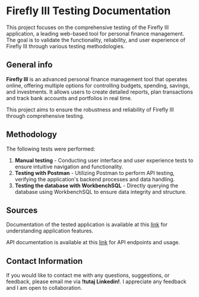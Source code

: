 # Firefly III Testing Documentation
This project focuses on the comprehensive testing of the Firefly III application, a leading web-based tool for personal finance management. The goal is to validate the functionality, reliability, and user experience of Firefly III through various testing methodologies.

## General info

**Firefly III** is an advanced personal finance management tool that operates online, offering multiple options for controlling budgets, spending, savings, and investments. It allows users to create detailed reports, plan transactions and track bank accounts and portfolios in real time.

This project aims to ensure the robustness and reliability of Firefly III through comprehensive testing.

## Methodology

The following tests were performed:
1. **Manual testing** - Conducting user interface and user experience tests to ensure intuitive navigation and functionality.
2. **Testing with Postman** - Utilizing Postman to perform API testing, verifying the application's backend processes and data handling.
3. **Testing the database with WorkbenchSQL** - Directly querying the database using WorkbenchSQL to ensure data integrity and structure.

## Sources

Documentation of the tested application is available at this [link](https://www.firefly-iii.org/ "Aplikacja Firefly III") for understanding application features.

API documentation is available at this [link](https://api-docs.firefly-iii.org/ "Aplikacja Firefly III") for API endpoints and usage.

## Contact Information
If you would like to contact me with any questions, suggestions, or feedback, please email me via **!tutaj Linkedin!**. I appreciate any feedback and I am open to collaboration.

